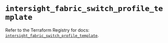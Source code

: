 # `intersight_fabric_switch_profile_template`

Refer to the Terraform Registry for docs: [`intersight_fabric_switch_profile_template`](https://registry.terraform.io/providers/ciscodevnet/intersight/1.0.71/docs/resources/fabric_switch_profile_template).
